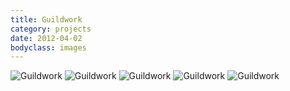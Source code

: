 ```yaml
---
title: Guildwork
category: projects
date: 2012-04-02
bodyclass: images
---
```


<img src="../assets/images/projects/guildwork-01.png" alt="Guildwork" />

<img src="../assets/images/projects/guildwork-02.png" alt="Guildwork" />

<img src="../assets/images/projects/guildwork-03.png" alt="Guildwork" />

<img src="../assets/images/projects/guildwork-04.png" alt="Guildwork" />

<img src="../assets/images/projects/guildwork-05.png" alt="Guildwork" />
